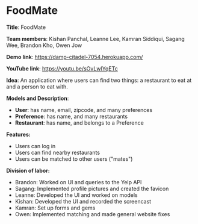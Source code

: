 # FoodMate
**Title**: FoodMate

**Team members**: Kishan Panchal, Leanne Lee, Kamran Siddiqui, Sagang Wee, Brandon Kho, Owen Jow

**Demo link**: https://damp-citadel-7054.herokuapp.com/

**YouTube link**: https://youtu.be/sOvLwIYqETc

**Idea**: An application where users can find two things: a restaurant to eat at and a person to eat with.

**Models and Description**:

- **User**: has name, email, zipcode, and many preferences
- **Preference**: has name, and many restaurants
- **Restaurant**: has name, and belongs to a Preference

**Features:**

- Users can log in
- Users can find nearby restaurants
- Users can be matched to other users ("mates")

**Division of labor:**

- Brandon: Worked on UI and queries to the Yelp API
- Sagang: Implemented profile pictures and created the favicon
- Leanne: Developed the UI and worked on models
- Kishan: Developed the UI and recorded the screencast
- Kamran: Set up forms and gems
- Owen: Implemented matching and made general website fixes
